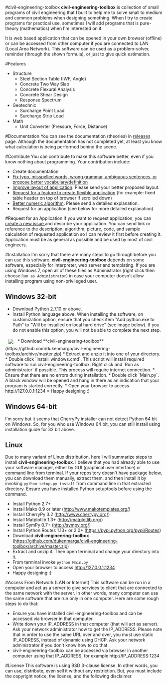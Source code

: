 #civil-engineering-toolbox
**civil-engineering-toolbox** is collection of small programs of
civil engineering that I built to help me to 
solve small to medium and common problems when designing something.
When I try to create programs for practical use, sometimes I will add programs
that is pure-theory (mathematics) when I'm interested on it.

It is web based application that can be opened in your own browser (offline)
or can be accessed from other computer if you are connected to LAN (Local Area
Network).
This software can be used as a problem-solver, reminder (through the shown
formula), or just to give quick estimation.

#Features
* Structure
    * Steel Section Table (IWF, Angle)
    * Concrete Two Way Slab
    * Concrete Flexural Analysis
    * Concrete Shear Design
    * Response Spectrum
* Geotechnic
    * Surcharge Point Load
    * Surcharge Strip Load
* Math
    * Unit Converter (Pressure, Force, Distance)

#Documentation
You can see the documentation (theories) in <a href="https://github.com/dukenmarga/civil-engineering-toolbox/releases">
releases</a> page. Although the documentation has not completed yet, at least
you know what calculation is being performed behind the scene.

#Contribute
You can contribute to make this software better, even if you know nothing about
programming. Your contribution include:
* Create documentation
* <a href="https://github.com/dukenmarga/civil-engineering-toolbox/issues/new?title=Fix%20typo%20/%20Ambiguous%20Sentences:%20_your_subject_"
target="_blank">
Fix typo, misspelled words, wrong grammar, ambiguous sentences, or propose
better vocabulary/definition</a>
* <a href="https://github.com/dukenmarga/civil-engineering-toolbox/issues/new?title=Improve%20Layout:%20_your_subject_"
target="_blank">
Improve layout of application</a>. Please send your better proposed layout.
* <a href="https://github.com/dukenmarga/civil-engineering-toolbox/issues/new?title=Feature%20request:%20_your_subject_"
target="_blank">
Request for a feature to create flexible application</a> (for example: fixed table
header on top of browser if scrolled down)
* <a href="https://github.com/dukenmarga/civil-engineering-toolbox/issues/new?title=Numeric%20algorithm:%20_your_subject_"
target="_blank">
Better numeric algorithm</a>. Please send a detailed explanation.
* Request for an application (see below for more detailed explanation)

#Request for an Application
If you want to request application, you can 
<a href="https://github.com/dukenmarga/civil-engineering-toolbox/issues/new?title=Application%20Request:%20_application_name_" target="_blank">
create a new issue </a> and describe your application.
You can send link or reference to the description, algorithm, picture, code, and 
sample calculation of requested application so I can 
review it first before creating it.
Application must be as general as possible and be used by most of civil
engineers.

#Installation
I'm sorry that there are many steps to go through before you can use this
software. **civil-engineering-toolbox** depends on some software, especially
for interpreter, web server and templating. If you are using Windows 7, open all
of these files as Administrator (right click then choose `Run as Administrator`)
in case your computer doesn't allow installing program using non-privileged user.

## Windows 32-bit
* Download <a href="https://www.python.org/ftp/python/2.7.10/python-2.7.10.msi">
Python 2.7.10</a> or above.
* Install Python language above. When installing the software, on
customization option, ensure that you check item "Add python.exe to Path" to
"Will be installed on local hard drive" (see image below). If you do not enable this option, you
will not be able to complete the next step. 
<img src="http://duken.info/cet/img/customize_python.png" align="center" hspace="10" vspace="6">
* Download **civil-engineering-toolbox** (https://github.com/dukenmarga/civil-engineering-toolbox/archive/master.zip)
* Extract and unzip it into one of your directory.
* Double click `install_windows.cmd`. This script will install required software
to run civil-engineering-toolbox. Right click and `Run as administrator` if possible.
This process will require internet connection.
* Ensure that there are no errors during installation.
* Double click `Main.py`. A black window will be opened and hang in there as an
indication that your program is started correctly.
* Open your browser to access http://127.0.0.1:1234
* Happy designing :)

## Windows 64-bit
I'm sorry but it seems that CherryPy installer can not detect Python 64 bit
on Windows. So, for you who use Windows 64 bit, you can still install using 
installation guide for 32 bit above.

## Linux
Due to many variant of Linux distribution, here I will summarize steps to install
**civil-engineering-toolbox**. I believe that you had already able to use your
software manager, either by GUI (graphical user interface) or command line from
terminal. If your repository doesn't have package below, you can download them
manually, extract them, and then install it by invoking `python setup.py install`
from command line in that extracted directory.
Ensure you have installed Python setuptools before using the command.
* Install Python 2.7+
* Install Mako 0.9 or later (http://www.makotemplates.org/)
* Install CherryPy 3.2 (http://www.cherrypy.org/)
* Install Matplotlib 1.3+ (http://matplotlib.org/)
* Install SymPy 0.7+ (http://sympy.org/)
* Install Python Routes 1.13+ or 2.0+ (https://pypi.python.org/pypi/Routes)
* Download **civil-engineering-toolbox** (https://github.com/dukenmarga/civil-engineering-toolbox/archive/master.zip)
* Extract and unzip it. Then open terminal and change your directory into it.
* From terminal invoke `python Main.py`
* Open your browser to access http://127.0.0.1:1234
* Happy designing :)

#Access From Network (LAN or Internet)
This software can be run in a computer and act as a server to give services
to client that are connected to the same network with the server.
In other words, many computer can use the same software that are run only in
one computer.
Here are some rough steps to do that:
* Ensure you have installed civil-engineering-toolbox and can be accessed 
via browser in that computer.
* Write down your IP_ADDRESS in that computer (that will act as server). Ask
your network administrator how to get the IP_ADDRESS. Please note that in order
to use the same URL over and over, you must use static IP_ADDRESS, instead of
dynamic using DHCP. Ask your network administrator if you don't know how to do
that.
* civil-engineering-toolbox can be accessed via browser in another computer 
using that IP_ADDRESS, for example http://IP_ADDRESS:1234

#License
This software is using BSD 3-clause license. In other words, you
can use, distribute, even sell it without any restriction. But, you
must include the copyright notice, the license, and the following
disclaimer.